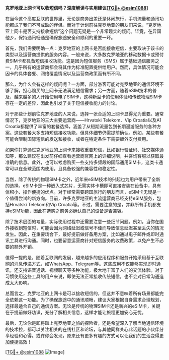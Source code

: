 **克罗地亚上网卡可以收短信吗？深度解读与实用建议[[TG💪+ @esim1088](https://t.me/s/esim1088)]**

在当今这个高度互联的世界里，无论是商务出差还是休闲旅行，手机流量和通讯功能都成了我们不可或缺的伴侣。而对于计划前往克罗地亚的朋友们来说，“克罗地亚上网卡是否支持接收短信”这个问题无疑是一个非常现实的疑问。毕竟，在异国他乡，保持通讯畅通是确保旅途安全和顺利的重要一环。

首先，我们需要明确一点：克罗地亚的上网卡是否能接收短信，主要取决于该卡的类型以及运营商提供的服务内容。一般来说，大多数克罗地亚的移动数据卡或预付费SIM卡都具备短信接收功能。这是因为短信服务（SMS）属于基础通信服务之一，几乎所有的运营商都会将其作为标准配置提供给用户。然而，具体情况可能会因卡的具体套餐、网络覆盖情况以及运营商政策而有所不同。

那么，为什么会有这样的疑问呢？一方面，部分游客可能对克罗地亚的通信环境不够了解，担心购买的上网卡无法满足短信需求；另一方面，随着eSIM技术的普及，越来越多的人开始使用电子SIM卡，这种新型卡的使用体验和传统物理SIM卡存在一定的差异，因此也引发了关于短信接收能力的讨论。

对于那些计划前往克罗地亚的人来说，选择一张合适的上网卡显得尤为重要。通常情况下，克罗地亚的三大主要运营商——Hrvatski Telekom、Vip Croatia以及A1 Croatia都提供了丰富的套餐选择，涵盖了从短期流量包到长期漫游服务的各种方案。这些套餐大多支持短信接收功能，但具体细节仍需提前确认。例如，某些套餐可能会限制国际短信的发送和接收，或者在特定条件下需要额外支付费用。

如果你打算通过克罗地亚的上网卡来接收重要短信，比如银行验证码、社交媒体通知等，那么建议在出发前仔细查看运营商官网上的详细说明，并咨询客服以获取最准确的信息。此外，也可以考虑购买一些支持多频段的国际通用SIM卡，这类卡通常可以在全球范围内使用，且具备较强的兼容性和稳定性。

当然，除了传统的物理SIM卡之外，近年来eSIM技术的兴起也为用户带来了全新的选择。eSIM卡是一种嵌入式芯片，无需实体卡槽即可直接安装在设备中，具有体积小、操作便捷的优点。对于经常需要跨国旅行的朋友而言，eSIM卡无疑是一个值得尝试的新方向。目前，许多克罗地亚的主流运营商已经支持eSIM服务，包括Hrvatski Telekom和Vip Croatia等。不过，需要注意的是，并非所有手机都支持eSIM功能，因此在选购之前务必确认自己的设备是否兼容。

除了技术层面的考量，实际使用过程中还需要注意一些细节问题。例如，当你在国外接收到短信时，可能会因为网络延迟或信号不佳而导致信息延迟甚至丢失的情况发生。因此，在重要场合下，最好提前做好备用方案，比如通过电子邮件或即时通讯工具进行沟通。同时，也要留意运营商针对短信服务的收费政策，以免产生不必要的额外开销。

值得一提的是，随着互联网的发展，越来越多的应用程序和服务开始采用基于互联网的消息传递方式，如WhatsApp、Telegram等。这些应用不仅能够实现即时通讯，还支持语音通话、视频聊天等多种功能，极大地丰富了人们的交流体验。对于习惯使用这些工具的用户来说，即使无法正常接收传统短信，也不会对日常沟通造成太大影响。

总而言之，克罗地亚的上网卡是可以接收短信的，但这并不意味着所有场景都能完全依赖这一功能。为了确保旅途中的通讯顺畅，建议大家根据自身需求合理规划，选择最适合自己的通信方案。无论是传统的物理SIM卡还是新兴的eSIM卡，关键在于提前做好功课，充分了解相关信息，这样才能让旅程更加安心无忧。

最后，无论你是即将踏上克罗地亚之旅的探险者，还是希望深入了解当地通信环境的技术控，都可以关注相关的在线社区和论坛，与其他同样关心此话题的小伙伴分享经验和心得。或许你会发现，原来还有更多有趣的方式可以让我们的生活变得更加便捷高效！

[[TG💪+ @esim1088](https://t.me/s/esim1088) ![Image](https://i.postimg.cc/4NQfJmqS/Snipaste-2025-05-13-00-14-12.png)]